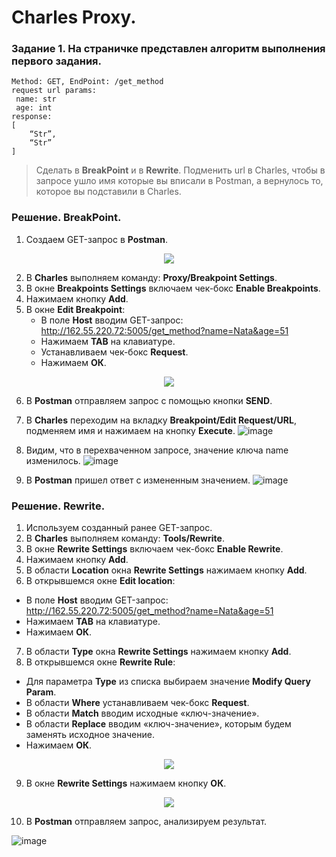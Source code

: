# Charles Proxy. 
### Задание 1. На страничке представлен алгоритм выполнения первого задания. 
```
Method: GET, EndPoint: /get_method
request url params: 
 name: str
 age: int
response: 
[
    “Str”,
    “Str”
]
```
> Сделать в **BreakPoint** и в **Rewrite**. 
> Подменить url в Charles, чтобы в запросе ушло имя которые вы вписали в Postman, а вернулось то, которое вы подставили в Charles.
### Решение. BreakPoint.
1. Создаем GET-запрос в **Postman**.
<div id="screen" align="center" dir="auto">
<p dir="auto"> <img src="https://user-images.githubusercontent.com/110128771/218327633-76be3ff0-adb9-4103-9d30-0d5c6723ab05.png")
</p> </div>

2. В **Charles** выполняем команду: **Proxy/Breakpoint Settings**.
3. В окне **Breakpoints Settings** включаем чек-бокс **Enable Breakpoints**.
4. Нажимаем кнопку **Add**.
5. В окне **Edit Breakpoint**:
   -	В поле **Host** вводим GET-запрос: http://162.55.220.72:5005/get_method?name=Nata&age=51
   -	Нажимаем **TAB** на клавиатуре. 
   -	Устанавливаем чек-бокс **Request**.
   -	Нажимаем **ОК**.

<div id="screen" align="center" dir="auto">
<p dir="auto"> <img src="https://user-images.githubusercontent.com/110128771/218409147-1eca4a1e-f69a-4f72-bdd8-e4b5862798f5.png">
</p> </div>

6.	В **Postman** отправляем запрос с помощью кнопки **SEND**.
7.	В **Charles** переходим на вкладку **Breakpoint/Edit Request/URL**, подменяем имя и нажимаем на кнопку **Execute**.
![image](https://user-images.githubusercontent.com/110128771/218409592-1736d3c5-1d1d-4921-bdf5-c8c13a8f373e.png)
7.	Видим, что в перехваченном запросе,  значение ключа name изменилось.
![image](https://user-images.githubusercontent.com/110128771/218412978-46b67f3f-dd64-4b36-9fb3-f091f0ce72ec.png)

8.	В **Postman** пришел ответ с измененным значением.
![image](https://user-images.githubusercontent.com/110128771/218413107-25c4a936-76c8-4c13-913c-fa75b054a4d3.png)

### Решение. Rewrite.
1.	Используем  созданный ранее GET-запрос.
2.	В **Charles** выполняем команду: **Tools/Rewrite**.
3.	В окне **Rewrite Settings** включаем чек-бокс **Enable Rewrite**.
4.	Нажимаем кнопку **Add**.
5.	В  области **Location** окна **Rewrite Settings** нажимаем кнопку **Add**.
6.	В открывшемся окне **Edit location**:
   - В поле **Host** вводим GET-запрос: http://162.55.220.72:5005/get_method?name=Nata&age=51
   - Нажимаем **TAB** на клавиатуре. 
   - Нажимаем **ОК**.
7.	В  области **Type** окна **Rewrite Settings**  нажимаем кнопку **Add**.
8.	В открывшемся окне **Rewrite Rule**:
   - Для параметра **Type** из списка выбираем значение **Modify Query Param**.
   - В области **Where** устанавливаем чек-бокс **Request**.
   - В области **Match** вводим исходные «ключ-значение».
   - В области **Replace** вводим «ключ-значение», которым будем заменять исходное значение.
   - Нажимаем **ОК**.
     
<div id="screen" align="center" dir="auto">
<p dir="auto"> <img src="https://user-images.githubusercontent.com/110128771/218439630-1a0fb93e-fa8d-4764-86d4-b8848a969937.png">
</p> </div>

9.	В  окне **Rewrite Settings** нажимаем кнопку **ОК**.
<div id="screen" align="center" dir="auto">
<p dir="auto"> <img src="https://user-images.githubusercontent.com/110128771/218442984-405d3976-cdfb-4b74-abe1-2ef441833583.png">
</p> </div>

10.	В **Postman** отправляем запрос, анализируем результат.

![image](https://user-images.githubusercontent.com/110128771/218443102-20a1fe9e-6805-49f3-94c4-d0ebffce105b.png)
